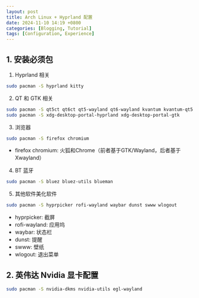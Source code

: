 ```yaml
---
layout: post
title: Arch Linux + Hyprland 配置
date: 2024-11-10 14:19 +0800
categories: [Blogging, Tutorial]
tags: [Configuration, Experience]
---
```


## 1. 安装必须包
1. Hyprland 相关
```bash
sudo pacman -S hyprland kitty
```

2. QT 和 GTK 相关
```bash
sudo pacman -S qt5ct qt6ct qt5-wayland qt6-wayland kvantum kvantum-qt5 nwg-look
sudo pacman -S xdg-desktop-portal-hyprland xdg-desktop-portal-gtk
```

3. 浏览器
```bash
sudo pacman -S firefox chromium
```
   - firefox chromium: 火狐和Chrome（前者基于GTK/Wayland，后者基于Xwayland）

4. BT 蓝牙
```bash
sudo pacman -S bluez bluez-utils blueman
```

5. 其他软件美化软件
```bash
sudo pacman -S hyprpicker rofi-wayland waybar dunst swww wlogout
```
   - hyprpicker: 截屏
   - rofi-wayland: 应用坞
   - waybar: 状态栏
   - dunst: 提醒
   - swww: 壁纸
   - wlogout: 退出菜单

## 2. 英伟达 Nvidia 显卡配置
```bash
sudo pacman -S nvidia-dkms nvidia-utils egl-wayland
```
